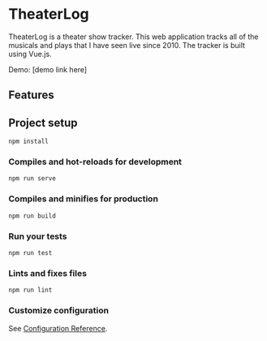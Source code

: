 # TheaterLog

TheaterLog is a theater show tracker. This web application tracks all of the musicals and plays that I have seen live since 2010. The tracker is built using Vue.js.

Demo: [demo link here]

## Features

## Project setup
```
npm install
```

### Compiles and hot-reloads for development
```
npm run serve
```

### Compiles and minifies for production
```
npm run build
```

### Run your tests
```
npm run test
```

### Lints and fixes files
```
npm run lint
```

### Customize configuration
See [Configuration Reference](https://cli.vuejs.org/config/).
